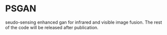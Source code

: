 # PSGAN
seudo-sensing enhanced gan for infrared and visible image fusion.
The rest of the code will be released after publication.
